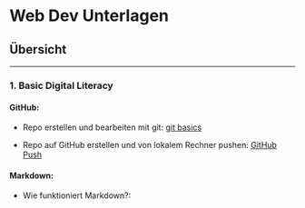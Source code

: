 # Web Dev Unterlagen

## Übersicht
___

### 1. Basic Digital Literacy

#### GitHub: 
 - Repo erstellen und bearbeiten mit git: [git basics](https://github.com/robbdouglas/web-dev-tutorials/blob/main/github/git-tutorial.md)

 - Repo auf GitHub erstellen und von lokalem Rechner pushen: [GitHub Push](https://github.com/robbdouglas/web-dev-tutorials/blob/main/github/github-push.md)


#### Markdown:
- Wie funktioniert Markdown?: 